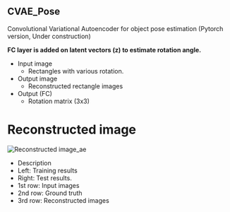 ## CVAE_Pose
Convolutional Variational Autoencoder for object pose estimation (Pytorch version, Under construction)

**FC layer is added on latent vectors (z) to estimate rotation angle.**

* Input image
  * Rectangles with various rotation.
* Output image
  * Reconstructed rectangle images
* Output (FC)
  * Rotation matrix (3x3)

# Reconstructed image
![Reconstructed image_ae](https://github.com/peytonhong/CVAE_Pose/blob/master/results/image_at_epoch_0009.png)
* Description
* Left: Training results
* Right: Test results.
* 1st row: Input images
* 2nd row: Ground truth
* 3rd row: Reconstructed images

